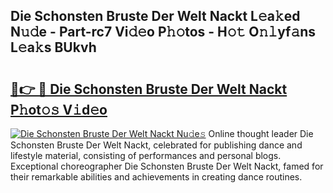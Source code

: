 ## Die Schonsten Bruste Der Welt Nackt L𝚎a𝚔ed N𝚞𝚍e - Part-rc7 Vi𝚍𝚎o P𝚑𝚘tos - H𝚘𝚝 O𝚗𝚕yf𝚊ns L𝚎a𝚔s BUkvh

# <h2><a href="http://kf7jjvy.oniu.top/?m=Die+Schonsten+Bruste+Der+Welt+Nackt">🔗👉 🔴 Die Schonsten Bruste Der Welt Nackt P𝚑ot𝚘𝚜 V𝚒d𝚎o</a></h2>

[![Die Schonsten Bruste Der Welt Nackt Nu𝚍e𝚜](https://i.imgur.com/0qMVB7G.gif)](http://kf7jjvy.oniu.top/?m=Die+Schonsten+Bruste+Der+Welt+Nackt)
Online thought leader Die Schonsten Bruste Der Welt Nackt, celebrated for publishing dance and lifestyle material, consisting of performances and personal blogs. Exceptional choreographer Die Schonsten Bruste Der Welt Nackt, famed for their remarkable abilities and achievements in creating dance routines.  
